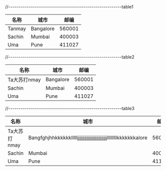 <!DOCTYPE html>
<html>
<head>
	<meta charset="utf-8"> 
	<title>Bootstrap 实例 - 边框表格</title>
	<link rel="stylesheet" href="https://cdn.staticfile.org/twitter-bootstrap/3.3.7/css/bootstrap.min.css">  
	<script src="https://cdn.staticfile.org/jquery/2.1.1/jquery.min.js"></script>
	<script src="https://cdn.staticfile.org/twitter-bootstrap/3.3.7/js/bootstrap.min.js"></script>
	<style>
		table.one
		{
			table-layout:fixed
		}
		table.two
		{
			table-layout: fixed
		}
	</style>
	</head>
<body>
//---------------------------------------------------------table1
<table class="table table-bordered one">
	<thead>
		<tr>
			<th>名称</th>
			<th>城市</th>
			<th>邮编</th>
		</tr>
	</thead>
	<tbody>
		<tr>
			<td>Tanmay</td>
			<td>Bangalore</td>
			<td>560001</td>
		</tr>
		<tr>
			<td>Sachin</td>
			<td>Mumbai</td>
			<td>400003</td>
		</tr>
		<tr>
			<td>Uma</td>
			<td>Pune</td>
			<td>411027</td>
		</tr>
	</tbody>
</table>
//---------------------------------------------------------table2
<table class="table table-bordered one">
	<thead>
		<tr>
			<th>名称</th>
			<th>城市</th>
			<th>邮编</th>
		</tr>
	</thead>
	<tbody>
		<tr>
			<td>Ta大苏打nmay</td>
			<td>Bangalore</td>
			<td>560001</td>
		</tr>
		<tr>
			<td>Sachin</td>
			<td>Mumbai</td>
			<td>400003</td>
		</tr>
		<tr>
			<td>Uma</td>
			<td>Pune</td>
			<td>411027</td>
		</tr>
	</tbody>
</table>
//---------------------------------------------------------table3
<table class="table table-bordered one">
	<thead>
		<tr>
			<th>名称</th>
			<th>城市</th>
			<th>邮编</th>
		</tr>
	</thead>
	<tbody>
		<tr>
			<td>Ta大苏打nmay</td>
			<td>Bangfghjhhkkkkkkllllljjjjjjjjjjjjjjjjjjjjjjjjjllllllllkkkkkkkalore</td>
			<td>560001</td>
		</tr>
		<tr>
			<td>Sachin</td>
			<td>Mumbai</td>
			<td>400003</td>
		</tr>
		<tr>
			<td>Uma</td>
			<td>Pune</td>
			<td>411027</td>
		</tr>
	</tbody>
</table>

</body>
</html>
